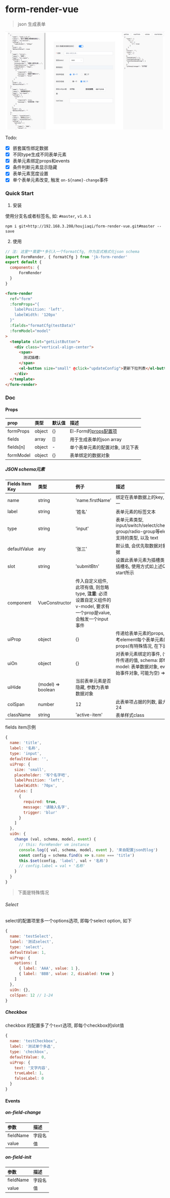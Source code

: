 # form-render-vue
> json 生成表单

![截图](./show.jpg)

Todo:
- [x] 嵌套属性绑定数据
- [x] 不同type生成不同表单元素
- [x] 表单元素绑定props和events
- [x] 条件判断元素显示隐藏
- [x] 表单元素宽度设置
- [x] 单个表单元素改变, 触发 `on-${name}-change`事件

### Quick Start

1. 安装

使用分支名或者标签名, 如: `#master`, `v1.0.1`

```
npm i git+http://192.168.3.208/houjiaqi/form-render-vue.git#master --save
```

2. 使用

```javascript
// 注: 这里**需要**多引入一个formatCfg, 作为显式格式化json schema
import FormRender, { formatCfg } from 'jk-form-render'
export default {
  components: {
      FormRender
  }
}
```

```html
<form-render
  ref="form"
  :formProps="{
    labelPosition: 'left',
    labelWidth: '120px'
  }"
  :fields="formatCfg(testData)"
  :formModel="model"
>
  <template slot="getListButton">
    <div class="vertical-align-center">
      <span>
        测试插槽:
      </span>
      <el-button size="small" @click="updateConfig">更新下拉列表</el-button>
    </div>
  </template>
</form-render>
```

### Doc

#### Props

| prop | 类型 | 默认值 | 描述
| :- | :- | :- | :-
| formProps | object | {} | El-Form的[props配置项](https://element.eleme.cn/#/zh-CN/component/form#form-attributes)
| fields | array | [] | 用于生成表单的json array
| fields[n] | object | - | 单个表单元素的配置对象, 详见下表
| formModel | object | {} | 表单绑定的数据对象



##### JSON schema元素

| Fields Item Key | 类型 | 例子 | 描述
| :- | :- | :- | :-
| name | string | 'name.firstName' | 绑定在表单数据上的key, 必须唯一
| label | string | '姓名' | 表单元素的标签文本
| type | string | 'input' | 表单元素类型, input/switch/select/checkbox-group/radio-group等element支持的类型, 以及 text
| defaultValue | any | '张三' | 默认值, 会优先取数据对象中的数据
| slot | string | 'submitBtn' | 设置此表单元素为插槽类型, 值为插槽名, 使用方式如上述Quick start所示
| component | VueConstructor | 传入自定义组件, 此项有值, 则忽略type, **注意**: 必须设置自定义组件的v-model, 要求有一个prop是value, 会触发一个input事件
| uiProp | object | {} | 传递给表单元素的props, 具体参考element每个表单元素的props(有特殊情况, 在下面说明)
| uiOn | object | {} | 对表单元素绑定的事件, (val: 事件传递的值, schema: 即fields, model: 表单数据对象, event: 原始事件对象, 可能为空) => void; 
| uiHide | (model) => boolean | 当前表单元素是否隐藏, 参数为表单数据对象
| colSpan | number | 12 | 此表单项占据的列数, 最大且默认24
| className | string | 'active-item' | 表单样式class


fields item示例
```javascript
{
  name: 'title',
  label: '名称',
  type: 'input',
  defaultValue: '',
  uiProp: {
    size: 'small',
    placeholder: '写个名字吧',
    labelPosition: 'left',
    labelWidth: '70px',
    rules: [
      {
        required: true,
        message: '请输入名字',
        trigger: 'blur'
      }
    ]
  },
  uiOn: {
    change (val, schema, model, event) {
      // this: FormRender vm instance
      console.log({ val, schema, model, event }, '来自配置json的log')
      const config = schema.find(s => s.name === 'title')
      this.$set(config, 'label', val + '名称')
      // config.label = val + '名称'
    }
  }
}
```

> 下面是特殊情况
###### Select
select的配置项里多一个options选项, 即每个select option, 如下

```javascript
{
  name: 'testSelect',
  label: '测试select',
  type: 'select',
  defaultValue: 1,
  uiProp: {
    options: [
      { label: 'AAA', value: 1 },
      { label: 'BBB', value: 2, disabled: true }
    ]
  },
  uiOn: {},
  colSpan: 12 // 1-24
}
```

##### Checkbox
checkbox 的配置多了个`text`选项, 即每个checkbox的slot值
```javascript
{
  name: 'testCheckbox',
  label: '测试单个多选',
  type: 'checkbox',
  defaultValue: 0,
  uiProp: {
    text: '文字内容',
    trueLabel: 1,
    falseLabel: 0
  }
}
```


#### Events

##### on-field-change

| 参数 | 描述
| :- | :-
| fieldName | 字段名
| value | 值

##### on-field-init

| 参数 | 描述
| :- | :-
| fieldName | 字段名
| value | 值
